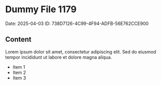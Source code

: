 # Dummy File 1179

Date: 2025-04-03
ID: 738D7126-4C99-4F94-ADFB-56E762CCE900

## Content

Lorem ipsum dolor sit amet, consectetur adipiscing elit.
Sed do eiusmod tempor incididunt ut labore et dolore magna aliqua.

* Item 1
* Item 2
* Item 3
